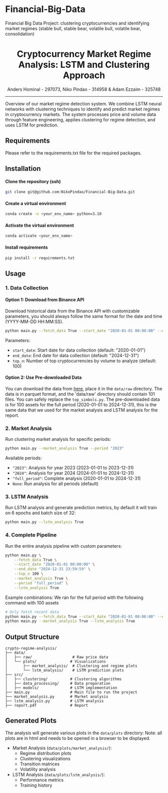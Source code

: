 # Financial-Big-Data
Financial Big Data Project: clustering cryptocurrencies and identifying market regimes (stable bull, stable bear, volatile bull, volatile bear, consolidation)

<div align="center">
<h1>Cryptocurrency Market Regime Analysis: LSTM and Clustering Approach</h1>
<div>
    Anders Hominal - 297073, Niko Pindao - 314958 & Adam Ezzaim - 325748
</div>
</div>

---

</div>

Overview of our market regime detection system. We combine LSTM neural networks with clustering techniques to identify and predict market regimes in cryptocurrency markets. The system processes price and volume data through feature engineering, applies clustering for regime detection, and uses LSTM for prediction.

## Requirements
Please refer to the requirements.txt file for the required packages.

## Installation
#### Clone the repository (ssh)
```bash
git clone git@github.com:NikoPindao/Financial-Big-Data.git
```

#### Create a virtual environment
```bash
conda create -n <your_env_name> python=3.10
```

#### Activate the virtual environment
```bash
conda activate <your_env_name>
```

#### Install requirements
```bash
pip install -r requirements.txt
```

## Usage
### 1. Data Collection
#### Option 1: Download from Binance API
Download historical data from the Binance API with customizable parameters, you should always follow the same format for the date and time (YYYY-MM-DD HH:MM:SS).
```bash
python main.py --fetch_data True --start_date "2020-01-01 00:00:00" --end_date "2024-12-31 23:59:59" --top_n 100
```
Parameters:
- `start_date`: Start date for data collection (default: "2020-01-01")
- `end_date`: End date for data collection (default: "2024-12-31")
- `top_n`: Number of top cryptocurrencies by volume to analyze (default: 100)

#### Option 2: Use Pre-downloaded Data
You can download the data from [here](https://drive.google.com/drive/folders/1_ZTwo38ZC8DvMJ61xCt6zYiWw192YLgo?usp=sharing), place it in the `data/raw` directory. The data is in parquet format, and the 'data/raw' directory should contain 101 files. You can safely replace the `top_simbols.py`. The pre-downloaded data is for 100 assets for the full period (2020-01-01 to 2024-12-31), this is the same data that we used for the market analysis and LSTM analysis for the report. 

### 2. Market Analysis
Run clustering market analysis for specific periods:
```bash
python main.py --market_analysis True --period "2023"
```
Available periods:
- `"2023"`: Analysis for year 2023 (2023-01-01 to 2023-12-31)
- `"2024"`: Analysis for year 2024 (2024-01-01 to 2024-12-31)
- `"full_period"`: Complete analysis (2020-01-01 to 2024-12-31)
- `None`: Run analysis for all periods (default)

### 3. LSTM Analysis
Run LSTM analysis and generate prediction metrics, by default it will train on 6 epochs and batch size of 32:
```bash
python main.py --lstm_analysis True
```

### 4. Complete Pipeline
Run the entire analysis pipeline with custom parameters:
```bash
python main.py \
    --fetch_data True \
    --start_date "2020-01-01 00:00:00" \
    --end_date "2024-12-31 23:59:59" \
    --top_n 100 \
    --market_analysis True \
    --period "full_period" \
    --lstm_analysis True
```

Example combinations:
We ran for the full period with the following command with 100 assets
```bash
# Only fetch recent data
python main.py --fetch_data True --start_date "2020-01-01 00:00:00" --end_date "2024-12-31 23:59:59"
python main.py --market_analysis True --lstm_analysis True

```

## Output Structure
```
crypto-regime-analysis/
├── data/
│   ├── raw/                  # Raw price data
│   └── plots/               # Visualizations
│       ├── market_analysis/  # Clustering and regime plots
│       └── lstm_analysis/    # LSTM prediction plots
├── src/
│   ├── clustering/          # Clustering algorithms
│   ├── data_processing/     # Data preparation
│   ├── models/              # LSTM implementation
├── main.py                  # Main file to run the project
├── market_analysis.py       # Market analysis
├── lstm_analysis.py         # LSTM analysis
├── report.pdf               # Report
```

## Generated Plots
The analysis will generate various plots in the `data/plots` directory:
Note: all plots are in html and needs to be opened in a browser to be displayed.
- Market Analysis (`data/plots/market_analysis/`):
  - Regime distribution plots
  - Clustering visualizations
  - Transition matrices
  - Volatility analysis
- LSTM Analysis (`data/plots/lstm_analysis/`):
  - Performance metrics
  - Training history
